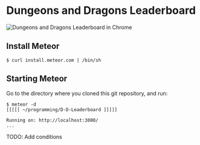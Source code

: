 # Dungeons and Dragons Leaderboard

![Dungeons and Dragons Leaderboard in Chrome](https://raw.github.com/joekr/D-D-Leaderboard/master/screenshot-1.png "Viewed in Chrome")

## Install Meteor
    $ curl install.meteor.com | /bin/sh

## Starting Meteor
Go to the directory where you cloned this git repository, and run:

    $ meteor -d
	[[[[[ ~/programming/D-D-Leaderboard ]]]]]

	Running on: http://localhost:3000/
	...

TODO: Add conditions